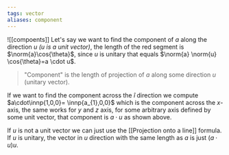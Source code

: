 ```yaml
---
tags: vector
aliases: component
---
```

![[compoents]]
Let's say we want to find the component of $a$ along the direction $u$ *($u$ is a unit vector)*, the length of the red segment is $\norm{a}\cos{\theta}$, since $u$ is unitary that equals $\norm{a} \norm{u} \cos{\theta}=a \cdot u$. 

> "Component" is the length of projection of $a$ along some direction $u$ (unitary vector). 

If we want to find the component across the $\hat{i}$ direction we compute $a\cdot\innp{1,0,0}= \innp{a_{1},0,0}$ which is the component across the $x$-axis, the same works for $y$ and $z$ axis, for some arbitrary axis defined by some unit vector, that component is $a \cdot u$ as shown above.

If $u$ is not a unit vector we can just use the [[Projection onto a line]] formula. If $u$ is unitary, the vector in $u$ direction with the same length as $a$ is just $(a \cdot u)u$.